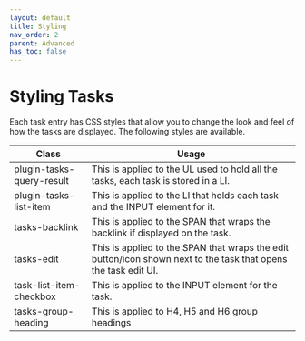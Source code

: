 ```yaml
---
layout: default
title: Styling
nav_order: 2
parent: Advanced
has_toc: false
---
```


# Styling Tasks

Each task entry has CSS styles that allow you to change the look and feel of how the tasks are displayed. The
following styles are available.

| Class                     | Usage                                                                                                           |
| ------------------------- | --------------------------------------------------------------------------------------------------------------- |
| plugin-tasks-query-result | This is applied to the UL used to hold all the tasks, each task is stored in a LI.                              |
| plugin-tasks-list-item    | This is applied to the LI that holds each task and the INPUT element for it.                                    |
| tasks-backlink            | This is applied to the SPAN that wraps the backlink if displayed on the task.                                   |
| tasks-edit                | This is applied to the SPAN that wraps the edit button/icon shown next to the task that opens the task edit UI. |
| task-list-item-checkbox   | This is applied to the INPUT element for the task.                                                              |
| tasks-group-heading       | This is applied to H4, H5 and H6 group headings                                                                 |
